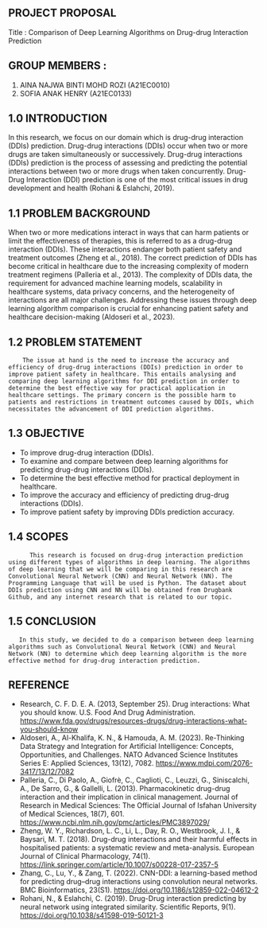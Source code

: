 ## PROJECT PROPOSAL

Title : Comparison of Deep Learning Algorithms on Drug-drug Interaction Prediction


## GROUP MEMBERS :

1. AINA NAJWA BINTI MOHD ROZI (A21EC0010)
2. SOFIA ANAK HENRY (A21EC0133)



## 1.0  INTRODUCTION 
In this research, we focus on our domain which is drug-drug interaction (DDIs) prediction.  Drug-drug interactions (DDIs) occur when two or more drugs are taken simultaneously or successively. Drug-drug interactions (DDIs) prediction is the process of assessing and predicting the potential interactions between two or more drugs when taken concurrently. Drug-Drug Interaction (DDI) prediction is one of the most critical issues in drug development and health (Rohani & Eslahchi, 2019). 

## 1.1  PROBLEM BACKGROUND
When two or more medications interact in ways that can harm patients or limit the effectiveness of therapies, this is referred to as a drug-drug interaction (DDIs). These interactions endanger both patient safety and treatment outcomes (Zheng et al., 2018). The correct prediction of DDIs has become critical in healthcare due to the increasing complexity of modern treatment regimens (Palleria et al., 2013). The complexity of DDIs data, the requirement for advanced machine learning models, scalability in healthcare systems, data privacy concerns, and the heterogeneity of interactions are all major challenges. Addressing these issues through deep learning algorithm comparison is crucial for enhancing patient safety and healthcare decision-making (Aldoseri et al., 2023).

## 1.2 PROBLEM STATEMENT
        The issue at hand is the need to increase the accuracy and efficiency of drug-drug interactions (DDIs) prediction in order to improve patient safety in healthcare. This entails analysing and comparing deep learning algorithms for DDI prediction in order to determine the best effective way for practical application in healthcare settings. The primary concern is the possible harm to patients and restrictions in treatment outcomes caused by DDIs, which necessitates the advancement of DDI prediction algorithms.

## 1.3 OBJECTIVE
- To improve drug-drug interaction (DDIs).
- To examine and compare between deep learning algorithms for predicting drug-drug interactions (DDIs).
- To determine the best effective method for practical deployment in healthcare.
- To improve the accuracy and efficiency of predicting drug-drug interactions (DDIs).
- To improve patient safety by improving DDIs prediction accuracy.

## 1.4 SCOPES
          This research is focused on drug-drug interaction prediction using different types of algorithms in deep learning. The algorithms of deep learning that we will be comparing in this research are Convolutional Neural Network (CNN) and Neural Network (NN). The Programming Language that will be used is Python. The dataset about DDIs prediction using CNN and NN will be obtained from Drugbank Github, and any internet research that is related to our topic.



## 1.5 CONCLUSION
       In this study, we decided to do a comparison between deep learning algorithms such as Convolutional Neural Network (CNN) and Neural Network (NN) to determine which deep learning algorithm is the more effective method for drug-drug interaction prediction.

## REFERENCE
- Research, C. F. D. E. A. (2013, September 25). Drug interactions: What you should know. U.S. Food And Drug Administration. https://www.fda.gov/drugs/resources-drugs/drug-interactions-what-you-should-know
- Aldoseri, A., Al-Khalifa, K. N., & Hamouda, A. M. (2023). Re-Thinking Data Strategy and Integration for Artificial Intelligence: Concepts, Opportunities, and Challenges. NATO Advanced Science Institutes Series E: Applied Sciences, 13(12), 7082. https://www.mdpi.com/2076-3417/13/12/7082
- Palleria, C., Di Paolo, A., Giofrè, C., Caglioti, C., Leuzzi, G., Siniscalchi, A., De Sarro, G., & Gallelli, L. (2013). Pharmacokinetic drug-drug interaction and their implication in clinical management. Journal of Research in Medical Sciences: The Official Journal of Isfahan University of Medical Sciences, 18(7), 601. https://www.ncbi.nlm.nih.gov/pmc/articles/PMC3897029/
- Zheng, W. Y., Richardson, L. C., Li, L., Day, R. O., Westbrook, J. I., & Baysari, M. T. (2018). Drug-drug interactions and their harmful effects in hospitalised patients: a systematic review and meta-analysis. European Journal of Clinical Pharmacology, 74(1). https://link.springer.com/article/10.1007/s00228-017-2357-5
- Zhang, C., Lu, Y., & Zang, T. (2022). CNN-DDI: a learning-based method for predicting drug–drug interactions using convolution neural networks. BMC Bioinformatics, 23(S1). https://doi.org/10.1186/s12859-022-04612-2
- Rohani, N., & Eslahchi, C. (2019). Drug-Drug interaction predicting by neural network using integrated similarity. Scientific Reports, 9(1). https://doi.org/10.1038/s41598-019-50121-3

